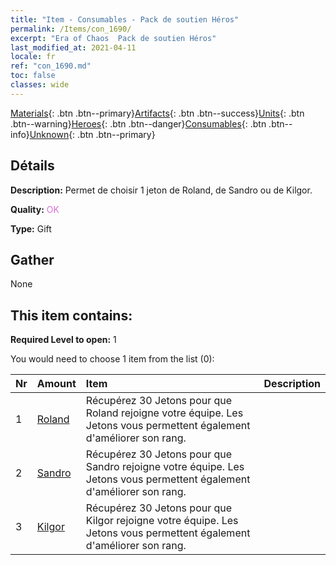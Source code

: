 ```yaml
---
title: "Item - Consumables - Pack de soutien Héros"
permalink: /Items/con_1690/
excerpt: "Era of Chaos  Pack de soutien Héros"
last_modified_at: 2021-04-11
locale: fr
ref: "con_1690.md"
toc: false
classes: wide
---
```

 [Materials](/fr/Items/){: .btn .btn--primary}[Artifacts](/fr/Items/Artifacts/){: .btn .btn--success}[Units](/fr/Items/Units/){: .btn .btn--warning}[Heroes](/fr/Items/Heroes/){: .btn .btn--danger}[Consumables](/fr/Items/Consumables/){: .btn .btn--info}[Unknown](/fr/Items/Unknown/){: .btn .btn--primary}

## Détails
 **Description:** Permet de choisir 1 jeton de Roland, de Sandro ou de Kilgor.

 **Quality:** <span style="color: #DA70D6">OK</span>

 **Type:** Gift

## Gather

  None

## This item contains:

 **Required Level to open:** 1

 You would need to choose 1 item from the list (0):

  | Nr | Amount |     Item    | Description |
  |:---|:-------|:------------|:-----------:|
  | 1 | [Roland](/fr/Items/her_362/) | Récupérez 30 Jetons pour que Roland rejoigne votre équipe. Les Jetons vous permettent également d'améliorer son rang. | 
  | 2 | [Sandro](/fr/Items/her_371/) | Récupérez 30 Jetons pour que Sandro rejoigne votre équipe. Les Jetons vous permettent également d'améliorer son rang. | 
  | 3 | [Kilgor](/fr/Items/her_374/) | Récupérez 30 Jetons pour que Kilgor rejoigne votre équipe. Les Jetons vous permettent également d'améliorer son rang. | 
